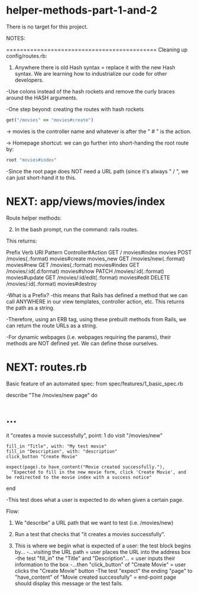 # helper-methods-part-1-and-2

There is no target for this project.

NOTES:

============================================
Cleaning up config/routes.rb:

1. Anywhere there is old Hash syntax = replace it with the new Hash syntax. We are learning how to industrialize our code for other developers. 

-Use colons instead of the hash rockets and remove the curly braces around the HASH arguments.

-One step beyond: creating the routes with hash rockets

```ruby
get("/movies" => "movies#create")
```

-> movies is the controller name and whatever is after the " # " is the action. 

-> Homepage shortcut: we can go further into short-handing the root route by:

```ruby
root "movies#index"
```

-Since the root page does NOT need a URL path (since it's always " / ", we can just short-hand it to this.

NEXT: app/views/movies/index
============================================
Route helper methods:

2. In the bash prompt, run the command: rails routes.

This returns: 

Prefix Verb URI Pattern                                Controller#Action
        GET    /                                         movies#index
movies POST   /movies(.:format)                          movies#create
movies_new GET    /movies/new(.:format)                      movies#new
        GET    /movies(.:format)                         movies#index
        GET    /movies/:id(.d:format)                     movies#show
        PATCH  /movies/:id(.:format)                     movies#update
        GET    /movies/:id/edit(.:format)                movies#edit
       DELETE /movies/:id(.:format)                     movies#destroy

-What is a Prefix? 
  -this means that Rails has defined a method that we can call ANYWHERE in our view templates, controller action, etc. This returns the path as a string. 

-Therefore, using an ERB tag, using these prebuilt methods from Rails, we can return the route URLs as a string. 

-For dynamic webpages (i.e. webpages requiring the params), their methods are NOT defined yet. We can define those ourselves. 

NEXT: routes.rb
====================================================

Basic feature of an automated spec: from spec/features/1_basic_spec.rb

describe "The /movies/new page" do
  # ...
  it "creates a movie successfully", point: 1 do
    visit "/movies/new"

    fill_in "Title", with: "My test movie"
    fill_in "Description", with: "description"
    click_button "Create Movie"

    expect(page).to have_content("Movie created successfully."),
      "Expected to fill in the new movie form, click 'Create Movie', and be redirected to the movie index with a success notice"
  end

-This test does what a user is expected to do when given a certain page. 

Flow:

1. We "describe" a URL path that we want to test (i.e. /movies/new)

2. Run a test that checks that "it creates a movies successfully".

3. This is where we begin what is expected of a user: the test block begins by...
        -...visiting the URL path = user places the URL into the address box
        -the test "fill_in" the "Title" and "Description"... = user inputs their information to the box
        -...then "click_button" of "Create Movie" = user clicks the "Create Movie" button 
        -The test "expect" the ending "page" to "have_content" of "Movie created successfully" = end-point page should display this message or the test fails. 
